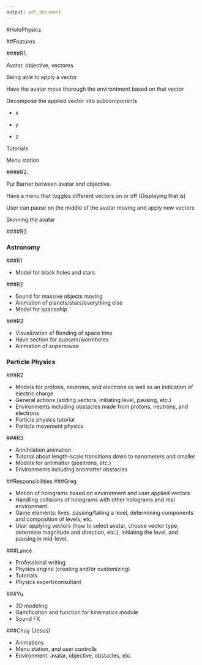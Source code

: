 ```yaml
---
output: pdf_document
---
```


#HoloPhysics


##Features

####R1. 


Avatar, objective, vectores

Being able to apply a vector

Have the avatar move thorough the environtment based on that vector

Decompose the applied vector into subcomponents

- x

- y 

- z

Tutorials

Menu station




####R2.

Put Barrier between avatar and objective.

Have a menu that toggles different vectors on or off (Displaying that is)

User can pause on the middle of the avatar moving and apply new vectors

Skinning the avatar  


####R3


### Astronomy
###R1
- Model for black holes and stars

###R2
- Sound for massive objects moving
- Animation of planets/stars/everything else
- Model for spaceship

###R3
- Visualization of Bending of space time
- Have section for quasars/wormholes
- Animation of supernovae


### Particle Physics
###R2
- Models for protons, neutrons, and electrons as well as an indication of electric charge
- General actions (adding vectors, initiating level, pausing, etc.)
- Environments including obstacles made from protons, neutrons, and electrons
- Particle physics tutorial
- Particle movement physics

###R3
- Annihilation animation
- Tutorial about length-scale transitions down to nanometers and smaller
- Models for antimatter (positrons, etc.)
- Environments including antimatter obstacles



##Responsibilities
###Greg
- Motion of holograms based on environment and user applied vectors
- Handling collisions of holograms with other holograms and real environment.
- Game elements: lives, passing/failing a level, determining components and composition of levels, etc.
- User applying vectors (how to select avatar, choose vector type, determine magnitude and direction, etc.), initiating the level, and pausing in mid-level.

###Lance
- Professional writing
- Physics engine (creating and/or customizing)
- Tutorials
- Physics expert/consultant

###Yu
- 3D modeling
- Gamification and function for kinematics module
- Sound FX

###Chuy (Jesus)
- Animations
- Menu station, and user controlls
- Environment: avatar, objective, obstacles, etc.



